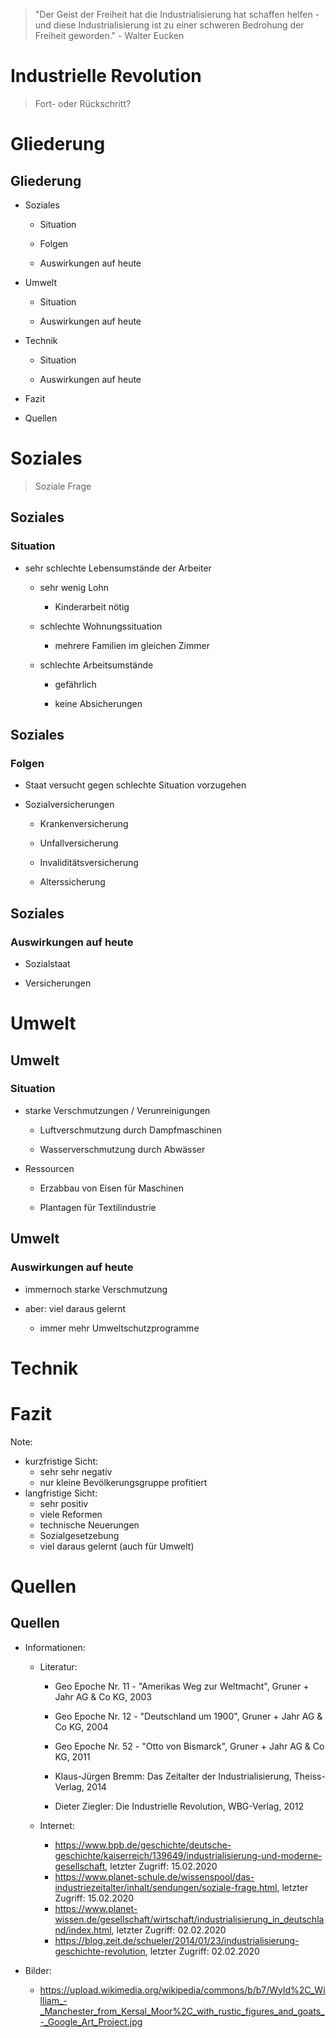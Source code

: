 > "Der Geist der Freiheit hat die Industrialisierung hat schaffen helfen - und diese Industrialisierung ist zu einer schweren Bedrohung der Freiheit geworden." - Walter Eucken




# Industrielle Revolution

> Fort- oder Rückschritt?



# Gliederung


## Gliederung

+ Soziales

  <span class="fragment appear">

  + Situation

  + Folgen

  + Auswirkungen auf heute

  </span>
  
+ Umwelt

  <span class="fragment appear">

  + Situation

  + Auswirkungen auf heute

  </span>
  
+ Technik

  <span class="fragment appear">

  + Situation

  + Auswirkungen auf heute

  </span>
  
+ Fazit

+ Quellen



# Soziales

> Soziale Frage


## Soziales

### Situation

+ sehr schlechte Lebensumstände der Arbeiter

  + sehr wenig Lohn <!-- .element: class="fragment" -->
    
    <span class="fragment appear">
    
    + Kinderarbeit nötig
    
    </span>
    
  + schlechte Wohnungssituation <!-- .element: class="fragment" -->
  
    <span class="fragment appear">
    
    + mehrere Familien im gleichen Zimmer
    
    </span>
    
  + schlechte Arbeitsumstände <!-- .element: class="fragment" -->
  
    <span class="fragment appear">
  
    + gefährlich
    
    + keine Absicherungen
    
    </span>


## Soziales

### Folgen

+ Staat versucht gegen schlechte Situation vorzugehen

+ Sozialversicherungen

  <span class="fragment appear">

  + Krankenversicherung
  
  + Unfallversicherung
  
  + Invaliditätsversicherung
  
  + Alterssicherung
  
  </span>


## Soziales

### Auswirkungen auf heute

+ Sozialstaat

+ Versicherungen



# Umwelt


## Umwelt

### Situation

+ starke Verschmutzungen / Verunreinigungen

  <span class="fragment appear">
  
  + Luftverschmutzung durch Dampfmaschinen
  
  + Wasserverschmutzung durch Abwässer

  </span>

+ Ressourcen

  <span class="fragment appear">
  
  + Erzabbau von Eisen für Maschinen
  
  + Plantagen für Textilindustrie

  </span>  


## Umwelt

### Auswirkungen auf heute

+ immernoch starke Verschmutzung

+ aber: viel daraus gelernt

  + immer mehr Umweltschutzprogramme



# Technik



# Fazit
Note:
+ kurzfristige Sicht:
  + sehr sehr negativ
  + nur kleine Bevölkerungsgruppe profitiert
+ langfristige Sicht:
  + sehr positiv
  + viele Reformen
  + technische Neuerungen
  + Sozialgesetzebung
  + viel daraus gelernt (auch für Umwelt)



# Quellen


## Quellen

+ Informationen:

  + Literatur:
  
    + Geo Epoche Nr. 11 - "Amerikas Weg zur Weltmacht", Gruner + Jahr AG & Co KG, 2003
    
    + Geo Epoche Nr. 12 - "Deutschland um 1900", Gruner + Jahr AG & Co KG, 2004
    
    + Geo Epoche Nr. 52 - "Otto von Bismarck", Gruner + Jahr AG & Co KG, 2011
    
    +	Klaus-Jürgen Bremm: Das Zeitalter der Industrialisierung, Theiss-Verlag, 2014
    
    +	Dieter Ziegler: Die Industrielle Revolution, WBG-Verlag, 2012
    
  + Internet:
  
    +	https://www.bpb.de/geschichte/deutsche-geschichte/kaiserreich/139649/industrialisierung-und-moderne-gesellschaft, letzter Zugriff: 15.02.2020
    + https://www.planet-schule.de/wissenspool/das-industriezeitalter/inhalt/sendungen/soziale-frage.html, letzter Zugriff: 15.02.2020
    +	https://www.planet-wissen.de/gesellschaft/wirtschaft/industrialisierung_in_deutschland/index.html, letzter Zugriff: 02.02.2020
    +	https://blog.zeit.de/schueler/2014/01/23/industrialisierung-geschichte-revolution, letzter Zugriff: 02.02.2020

+ Bilder:

  + https://upload.wikimedia.org/wikipedia/commons/b/b7/Wyld%2C_William_-_Manchester_from_Kersal_Moor%2C_with_rustic_figures_and_goats_-_Google_Art_Project.jpg
